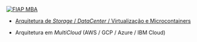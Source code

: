 [![FIAP MBA](https://raw.githubusercontent.com/josecastillolema/fiap/master/img/arq-solucoes.png)](https://www.fiap.com.br/mba/mba-em-arquitetura-de-solucoes/)

 - [Arquitetura de *Storage* / *DataCenter* / Virtualização e Microcontainers](https://github.com/josecastillolema/fiap/tree/master/aso/microservices)

 - Arquitetura em *MultiCloud* (AWS / GCP / Azure / IBM Cloud)
